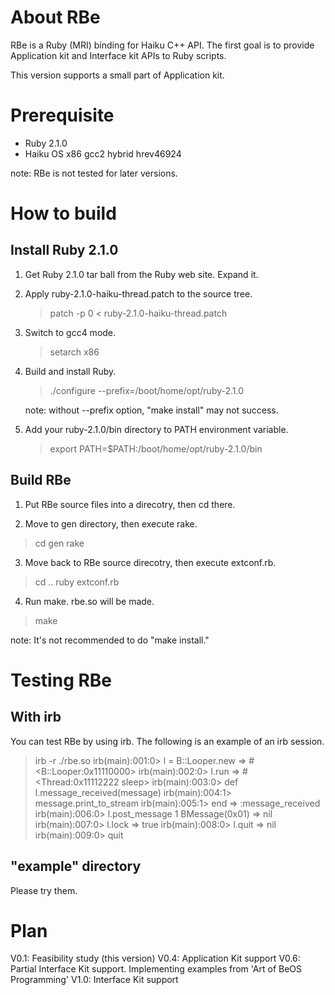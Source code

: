 
About RBe
=========

RBe is a Ruby (MRI) binding for Haiku C++ API. The first goal is to
provide Application kit and Interface kit APIs to Ruby scripts.

This version supports a small part of Application kit.

Prerequisite
============

 - Ruby 2.1.0 
 - Haiku OS x86 gcc2 hybrid hrev46924

 note: RBe is not tested for later versions.

How to build
=============

Install Ruby 2.1.0
------------------

1. Get Ruby 2.1.0 tar ball from the Ruby web site. Expand it.

2. Apply ruby-2.1.0-haiku-thread.patch to the source tree.

   > patch -p 0 < ruby-2.1.0-haiku-thread.patch

3. Switch to gcc4 mode.

   > setarch x86

4. Build and install Ruby.

   > ./configure --prefix=/boot/home/opt/ruby-2.1.0

   note: without --prefix option, "make install" may not success.

5. Add your ruby-2.1.0/bin directory to PATH environment variable.

   > export PATH=$PATH:/boot/home/opt/ruby-2.1.0/bin

Build RBe
---------

1. Put RBe source files into a direcotry, then cd there.

2. Move to gen directory, then execute rake.

  > cd gen
  > rake

3. Move back to RBe source direcotry, then execute extconf.rb.

  > cd ..
  > ruby extconf.rb

4. Run make. rbe.so will be made.

  > make

  note: It's not recommended to do "make install."


Testing RBe
===========

With irb
--------

You can test RBe by using irb. The following is an example of an irb
session.

  > irb -r ./rbe.so
  irb(main):001:0> l = B::Looper.new
  => #<B::Looper:0x11110000>
  irb(main):002:0> l.run
  => #<Thread:0x11112222 sleep>
  irb(main):003:0> def l.message_received(message)
  irb(main):004:1>   message.print_to_stream
  irb(main):005:1> end
  => :message_received
  irb(main):006:0> l.post_message 1
  BMessage(0x01)
  => nil
  irb(main):007:0> l.lock
  => true
  irb(main):008:0> l.quit
  => nil
  irb(main):009:0> quit
  >  


"example" directory
-----------------

Please try them.


Plan
====

V0.1: Feasibility study (this version)
V0.4: Application Kit support
V0.6: Partial Interface Kit support. Implementing examples from 'Art
      of BeOS Programming'
V1.0: Interface Kit support
